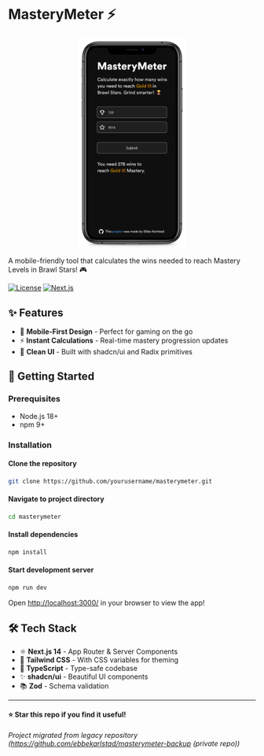 # MasteryMeter ⚡

<p align="center">
  <img 
    src="/public/mockup.png" 
    width="220" 
    alt="Brawl Stars Mastery Calculator Preview"
  >
</p>

A mobile-friendly tool that calculates the wins needed to reach Mastery Levels in Brawl Stars! 🎮

[![License](https://img.shields.io/badge/license-MIT-blue?style=flat-square)](LICENSE)
[![Next.js](https://img.shields.io/badge/Next.js-14.2.3-black?style=flat-square&logo=next.js)](https://nextjs.org/)

## ✨ Features

- 📱 **Mobile-First Design** - Perfect for gaming on the go
- ⚡ **Instant Calculations** - Real-time mastery progression updates
- 🎨 **Clean UI** - Built with shadcn/ui and Radix primitives

## 🚀 Getting Started

### Prerequisites
- Node.js 18+
- npm 9+

### Installation

#### Clone the repository
```bash
git clone https://github.com/yourusername/masterymeter.git
```
#### Navigate to project directory
```bash
cd masterymeter
```
#### Install dependencies
```bash
npm install
```
#### Start development server
```bash
npm run dev
```

Open [http://localhost:3000/](http://localhost:3000) in your browser to view the app!

## 🛠️ Tech Stack

- ⚛️ **Next.js 14** - App Router & Server Components
- 🎨 **Tailwind CSS** - With CSS variables for theming
- 📘 **TypeScript** - Type-safe codebase
- ✨ **shadcn/ui** - Beautiful UI components
- 📚 **Zod** - Schema validation

---

#### ⭐ Star this repo if you find it useful!

*Project migrated from legacy repository (https://github.com/ebbekarlstad/masterymeter-backup (private repo))*
